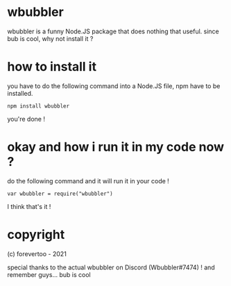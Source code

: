 # wbubbler
wbubbler is a funny Node.JS package that does nothing that useful.
since bub is cool, why not install it ?

# how to install it
you have to do the following command into a Node.JS file, npm have to be installed.

`npm install wbubbler`

you're done !

# okay and how i run it in my code now ?
do the following command and it will run it in your code !

`var wbubbler = require("wbubbler")`

I think that's it !

# copyright

(c) forevertoo - 2021


special thanks to the actual wbubbler on Discord (Wbubbler#7474) !
and remember guys...
bub is cool
